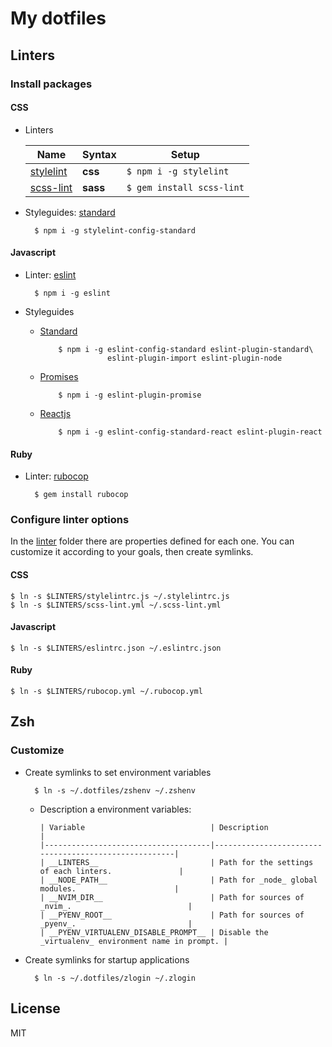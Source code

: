 My dotfiles
===========

Linters
-------

### Install packages

#### CSS ####

* Linters

    | Name                                              | Syntax     | Setup                     |
    |---------------------------------------------------|------------|---------------------------|
    | [stylelint](https://stylelint.io)                 | __css__    | `$ npm i -g stylelint   ` |
    | [scss-lint](https://github.com/brigade/scss-lint) | __sass__   | `$ gem install scss-lint` |

* Styleguides: [standard](https://github.com/stylelint/stylelint-config-standard)

        $ npm i -g stylelint-config-standard

#### Javascript

* Linter: [eslint](http://eslint.org/)

        $ npm i -g eslint

* Styleguides

  * [Standard](https://standardjs.com)

            $ npm i -g eslint-config-standard eslint-plugin-standard\
                       eslint-plugin-import eslint-plugin-node

  * [Promises](https://github.com/xjamundx/eslint-plugin-promise)

            $ npm i -g eslint-plugin-promise

  * [Reactjs](https://github.com/yannickcr/eslint-plugin-react)

            $ npm i -g eslint-config-standard-react eslint-plugin-react

#### Ruby

* Linter: [rubocop](http://rubocop.readthedocs.io)

        $ gem install rubocop

### Configure linter options

In the [linter](./linters) folder there are properties defined for each one. You can customize it according to your goals, then create symlinks.

#### CSS

    $ ln -s $LINTERS/stylelintrc.js ~/.stylelintrc.js
    $ ln -s $LINTERS/scss-lint.yml ~/.scss-lint.yml

#### Javascript

    $ ln -s $LINTERS/eslintrc.json ~/.eslintrc.json

#### Ruby

    $ ln -s $LINTERS/rubocop.yml ~/.rubocop.yml

Zsh
---

### Customize

* Create symlinks to set environment variables

        $ ln -s ~/.dotfiles/zshenv ~/.zshenv

  * Description a environment variables:

        | Variable                            | Description                                          |
        |-------------------------------------|------------------------------------------------------|
        | __LINTERS__                         | Path for the settings of each linters.               |
        | __NODE_PATH__                       | Path for _node_ global modules.                      |
        | __NVIM_DIR__                        | Path for sources of _nvim_.                          |
        | __PYENV_ROOT__                      | Path for sources of _pyenv_.                         |
        | __PYENV_VIRTUALENV_DISABLE_PROMPT__ | Disable the _virtualenv_ environment name in prompt. |

* Create symlinks for startup applications

        $ ln -s ~/.dotfiles/zlogin ~/.zlogin

License
-------

MIT
